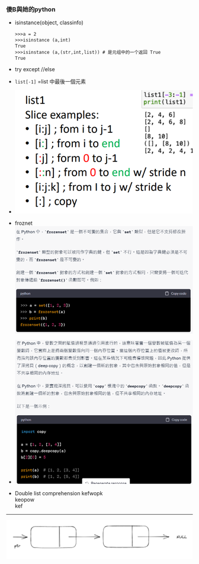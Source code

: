 ### 傻B與她的python

- isinstance(object, classinfo)

	```
	>>>a = 2 
	>>>isinstance (a,int) 
	True
	>>>isinstance (a,(str,int,list)) # 是元组中的一个返回 True 
	True
	```
- try except //else
- `list[-1]` =list 中最後一個元素
- ![image.png|275](https://raw.githubusercontent.com/laudantstolam/imagesource/main/202304240842109.png)
- froznet![image.png|525](https://raw.githubusercontent.com/laudantstolam/imagesource/main/202304240937945.png)

- ![image.png|500](https://raw.githubusercontent.com/laudantstolam/imagesource/main/202304240939587.png)
- Double list comprehension
	kefwopk\
	keopow\
	kef
---

![image.png](https://raw.githubusercontent.com/laudantstolam/imagesource/main/202305011341157.png)
